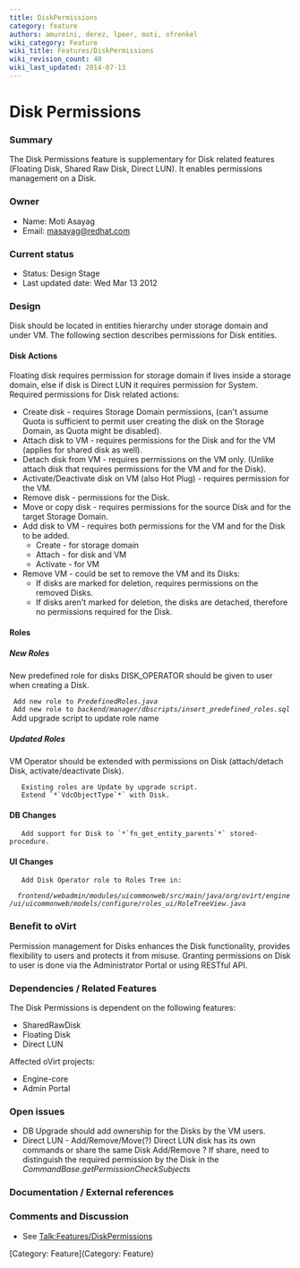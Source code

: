 ```yaml
---
title: DiskPermissions
category: feature
authors: amureini, derez, lpeer, moti, ofrenkel
wiki_category: Feature
wiki_title: Features/DiskPermissions
wiki_revision_count: 40
wiki_last_updated: 2014-07-13
---
```


# Disk Permissions

### Summary

The Disk Permissions feature is supplementary for Disk related features (Floating Disk, Shared Raw Disk, Direct LUN). It enables permissions management on a Disk.

### Owner

*   Name: Moti Asayag
*   Email: masayag@redhat.com

### Current status

*   Status: Design Stage
*   Last updated date: Wed Mar 13 2012

### Design

Disk should be located in entities hierarchy under storage domain and under VM.
The following section describes permissions for Disk entities.

#### Disk Actions

Floating disk requires permission for storage domain if lives inside a storage domain, else if disk is Direct LUN it requires permission for System.
Required permissions for Disk related actions:

*   Create disk - requires Storage Domain permissions, (can't assume Quota is sufficient to permit user creating the disk on the Storage Domain, as Quota might be disabled).
*   Attach disk to VM - requires permissions for the Disk and for the VM (applies for shared disk as well).
*   Detach disk from VM - requires permissions on the VM only. (Unlike attach disk that requires permissions for the VM and for the Disk).
*   Activate/Deactivate disk on VM (also Hot Plug) - requires permission for the VM.
*   Remove disk - permissions for the Disk.
*   Move or copy disk - requires permissions for the source Disk and for the target Storage Domain.
*   Add disk to VM - requires both permissions for the VM and for the Disk to be added.
    -   Create - for storage domain
    -   Attach - for disk and VM
    -   Activate - for VM
*   Remove VM - could be set to remove the VM and its Disks:
    -   If disks are marked for deletion, requires permissions on the removed Disks.
    -   If disks aren't marked for deletion, the disks are detached, therefore no permissions required for the Disk.

#### Roles

##### New Roles

New predefined role for disks DISK_OPERATOR should be given to user when creating a Disk.

` Add new role to `*`PredefinedRoles.java`*
` Add new role to `*`backend/manager/dbscripts/insert_predefined_roles.sql`*
       Add upgrade script to update role name

##### Updated Roles

VM Operator should be extended with permissions on Disk (attach/detach Disk, activate/deactivate Disk).

       Existing roles are Update by upgrade script.
       Extend `*`VdcObjectType`*` with Disk.

#### DB Changes

       Add support for Disk to `*`fn_get_entity_parents`*` stored-procedure.

#### UI Changes

       Add Disk Operator role to Roles Tree in:
`  `*`frontend/webadmin/modules/uicommonweb/src/main/java/org/ovirt/engine/ui/uicommonweb/models/configure/roles_ui/RoleTreeView.java`*

### Benefit to oVirt

Permission management for Disks enhances the Disk functionality, provides flexibility to users and protects it from misuse.
Granting permissions on Disk to user is done via the Administrator Portal or using RESTful API.

### Dependencies / Related Features

The Disk Permissions is dependent on the following features:

*   SharedRawDisk
*   Floating Disk
*   Direct LUN

Affected oVirt projects:

*   Engine-core
*   Admin Portal

### Open issues

*   DB Upgrade should add ownership for the Disks by the VM users.
*   Direct LUN - Add/Remove/Move(?) Direct LUN disk has its own commands or share the same Disk Add/Remove ? If share, need to distinguish the required permission by the Disk in the *CommandBase.getPermissionCheckSubjects*

### Documentation / External references

### Comments and Discussion

*   See <Talk:Features/DiskPermissions>

[Category: Feature](Category: Feature)
